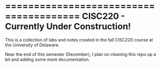 =======================================
CISC220 - Currently Under Construction!
=======================================

This is a collection of labs and notes created in the fall CISC220 course at the University of Delaware. 

Near the end of this semester (December), I plan on cleaning this repo up a bit and adding some more documentation.
